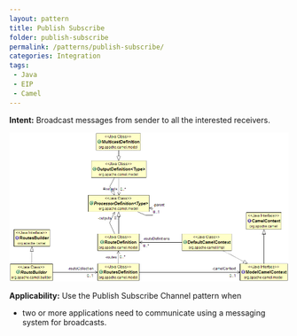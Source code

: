 ```yaml
---
layout: pattern
title: Publish Subscribe
folder: publish-subscribe
permalink: /patterns/publish-subscribe/
categories: Integration
tags: 
 - Java
 - EIP
 - Camel
---
```


**Intent:** Broadcast messages from sender to all the interested receivers.

![alt text](./etc/publish-subscribe.png "Publish Subscribe Channel")

**Applicability:** Use the Publish Subscribe Channel pattern when

* two or more applications need to communicate using a messaging system for broadcasts.
